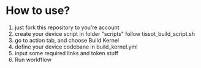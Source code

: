 # How to use? 
1. just fork this repository to you're account
2. create your device script in folder "scripts" follow tissot_build_script.sh 
3. go to action tab, and choose Build Kernel
4. define your device codebane in build_kernel.yml
5. input some required links and token stuff
6. Run workfflow 
